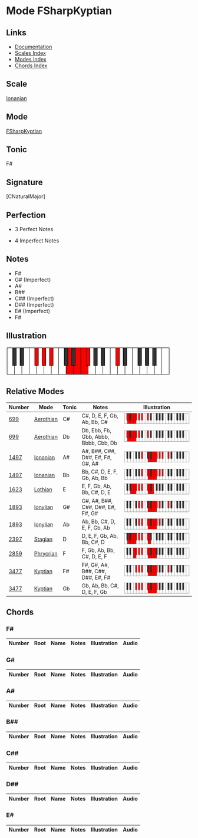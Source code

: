# Mode FSharpKyptian

## Links

- [Documentation](index.md)
- [Scales Index](Scales.md)
- [Modes Index](Modes.md)
- [Chords Index](Chords.md)

## Scale

[Ionanian](ScaleIonanian.md)

## Mode

[FSharpKyptian](ModeFSharpKyptian.md)

## Tonic

F#

## Signature

[CNaturalMajor]

## Perfection

 - 3 Perfect Notes

 - 4 Imperfect Notes

## Notes

- F#
- G# (Imperfect)
- A#
- B##
- C## (Imperfect)
- D## (Imperfect)
- E# (Imperfect)
- F#

## Illustration

![FSharpKyptian](ModeFSharpKyptian.png)

## Relative Modes

| Number | Mode | Tonic | Notes | Illustration |
|--------|------|-------|-------|--------------|
| [699](https://ianring.com/musictheory/scales/699) | [Aerothian](ModeAerothian.md) | C# | C#, D, E, F, Gb, Ab, Bb, C# | ![CSharpAerothian](ModeCSharpAerothian.png) |
| [699](https://ianring.com/musictheory/scales/699) | [Aerothian](ModeAerothian.md) | Db | Db, Ebb, Fb, Gbb, Abbb, Bbbb, Cbb, Db | ![DFlatAerothian](ModeDFlatAerothian.png) |
| [1497](https://ianring.com/musictheory/scales/1497) | [Ionanian](ModeIonanian.md) | A# | A#, B##, C##, D##, E#, F#, G#, A# | ![ASharpIonanian](ModeASharpIonanian.png) |
| [1497](https://ianring.com/musictheory/scales/1497) | [Ionanian](ModeIonanian.md) | Bb | Bb, C#, D, E, F, Gb, Ab, Bb | ![BFlatIonanian](ModeBFlatIonanian.png) |
| [1623](https://ianring.com/musictheory/scales/1623) | [Lothian](ModeLothian.md) | E | E, F, Gb, Ab, Bb, C#, D, E | ![ENaturalLothian](ModeENaturalLothian.png) |
| [1893](https://ianring.com/musictheory/scales/1893) | [Ionylian](ModeIonylian.md) | G# | G#, A#, B##, C##, D##, E#, F#, G# | ![GSharpIonylian](ModeGSharpIonylian.png) |
| [1893](https://ianring.com/musictheory/scales/1893) | [Ionylian](ModeIonylian.md) | Ab | Ab, Bb, C#, D, E, F, Gb, Ab | ![AFlatIonylian](ModeAFlatIonylian.png) |
| [2397](https://ianring.com/musictheory/scales/2397) | [Stagian](ModeStagian.md) | D | D, E, F, Gb, Ab, Bb, C#, D | ![DNaturalStagian](ModeDNaturalStagian.png) |
| [2859](https://ianring.com/musictheory/scales/2859) | [Phrycrian](ModePhrycrian.md) | F | F, Gb, Ab, Bb, C#, D, E, F | ![FNaturalPhrycrian](ModeFNaturalPhrycrian.png) |
| [3477](https://ianring.com/musictheory/scales/3477) | [Kyptian](ModeKyptian.md) | F# | F#, G#, A#, B##, C##, D##, E#, F# | ![FSharpKyptian](ModeFSharpKyptian.png) |
| [3477](https://ianring.com/musictheory/scales/3477) | [Kyptian](ModeKyptian.md) | Gb | Gb, Ab, Bb, C#, D, E, F, Gb | ![GFlatKyptian](ModeGFlatKyptian.png) |

## Chords

### F#

| Number | Root | Name | Notes | Illustration | Audio |
|--------|------|------|-------|--------------|-------|

### G#

| Number | Root | Name | Notes | Illustration | Audio |
|--------|------|------|-------|--------------|-------|

### A#

| Number | Root | Name | Notes | Illustration | Audio |
|--------|------|------|-------|--------------|-------|

### B##

| Number | Root | Name | Notes | Illustration | Audio |
|--------|------|------|-------|--------------|-------|

### C##

| Number | Root | Name | Notes | Illustration | Audio |
|--------|------|------|-------|--------------|-------|

### D##

| Number | Root | Name | Notes | Illustration | Audio |
|--------|------|------|-------|--------------|-------|

### E#

| Number | Root | Name | Notes | Illustration | Audio |
|--------|------|------|-------|--------------|-------|

